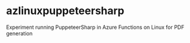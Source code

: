 # azlinuxpuppeteersharp
Experiment running PuppeteerSharp in Azure Functions on Linux for PDF generation
